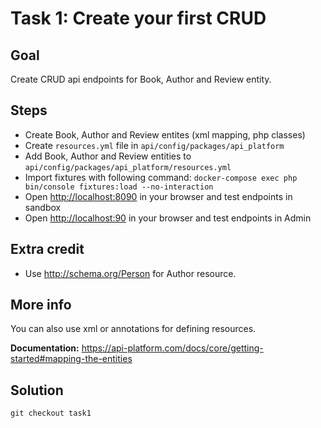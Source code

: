 Task 1: Create your first CRUD
=============================

Goal
----
Create CRUD api endpoints for Book, Author and Review entity.

Steps
-----
- Create Book, Author and Review entites (xml mapping, php classes)
- Create `resources.yml` file in `api/config/packages/api_platform`
- Add Book, Author and Review entities to `api/config/packages/api_platform/resources.yml`
- Import fixtures with following command: `docker-compose exec php bin/console fixtures:load --no-interaction`
- Open [http://localhost:8090](http://localhost:8090) in your browser and test endpoints in sandbox
- Open [http://localhost:90](http://localhost:90) in your browser and test endpoints in Admin

Extra credit
------------
- Use http://schema.org/Person for Author resource.

More info
---------
You can also use xml or annotations for defining resources.

**Documentation:** https://api-platform.com/docs/core/getting-started#mapping-the-entities

Solution
--------
`git checkout task1`